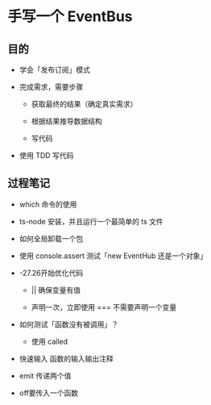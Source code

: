 # 手写一个 EventBus 

## 目的

- 学会「发布订阅」模式

- 完成需求，需要步骤

  * 获取最终的结果（确定真实需求）
  
  * 根据结果推导数据结构
  
  * 写代码

- 使用 TDD 写代码

## 过程笔记

- which 命令的使用

- ts-node 安装，并且运行一个最简单的 ts 文件

- 如何全局卸载一个包

- 使用 console.assert 测试「new EventHub 还是一个对象」

- -27.26开始优化代码

    * || 确保变量有值
    
    * 声明一次，立即使用 === 不需要声明一个变量
    
- 如何测试「函数没有被调用」？

    * 使用 called
    
- 快速输入 函数的输入输出注释

- emit 传递两个值

- off要传入一个函数



